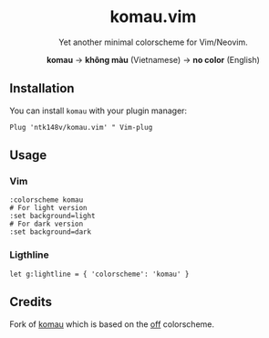 <h1 align="center"> komau.vim </h1>

<p align="center"> Yet another minimal colorscheme for Vim/Neovim. </p>
<p align="center">
    <strong>komau</strong> -> <strong>không màu</strong> (Vietnamese) -> <strong>no color</strong> (English)
</p>

## Installation

You can install `komau` with your plugin manager:

```vim
Plug 'ntk148v/komau.vim' " Vim-plug
```

## Usage

### Vim

```vim
:colorscheme komau
# For light version
:set background=light
# For dark version
:set background=dark
```

### Ligthline

```vim
let g:lightline = { 'colorscheme': 'komau' }
```

## Credits

Fork of [komau](https://github.com/AugustUnderground/komau.vim) which is
based on the [off](https://github.com/pbrisbin/vim-colors-off) colorscheme.
